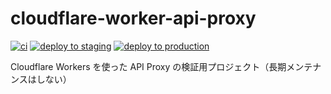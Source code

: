 # cloudflare-worker-api-proxy

[![ci](https://github.com/keitakn/cloudflare-worker-api-proxy/actions/workflows/ci.yml/badge.svg)](https://github.com/keitakn/cloudflare-worker-api-proxy/actions/workflows/ci.yml)
[![deploy to staging](https://github.com/keitakn/cloudflare-worker-api-proxy/actions/workflows/deploy-to-staging.yml/badge.svg)](https://github.com/keitakn/cloudflare-worker-api-proxy/actions/workflows/deploy-to-staging.yml)
[![deploy to production](https://github.com/keitakn/cloudflare-worker-api-proxy/actions/workflows/deploy-to-production.yml/badge.svg)](https://github.com/keitakn/cloudflare-worker-api-proxy/actions/workflows/deploy-to-production.yml)

Cloudflare Workers を使った API Proxy の検証用プロジェクト（長期メンテナンスはしない）
